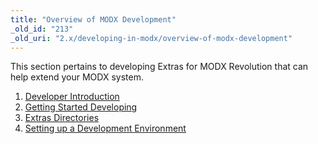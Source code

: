 ```yaml
---
title: "Overview of MODX Development"
_old_id: "213"
_old_uri: "2.x/developing-in-modx/overview-of-modx-development"
---
```


This section pertains to developing Extras for MODX Revolution that can help extend your MODX system.

1. [Developer Introduction](developing-in-modx/overview-of-modx-development/developer-introduction)
  1. [Getting Started Developing](developing-in-modx/overview-of-modx-development/developer-introduction/getting-started-developing)
2. [Extras Directories](developing-in-modx/overview-of-modx-development/extras-directories)
3. [Setting up a Development Environment](developing-in-modx/overview-of-modx-development/setting-up-a-development-environment)